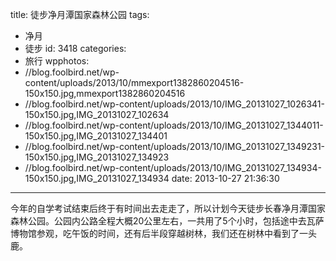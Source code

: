 title: 徒步净月潭国家森林公园
tags:
  - 净月
  - 徒步
id: 3418
categories:
  - 旅行
wpphotos:
  - //blog.foolbird.net/wp-content/uploads/2013/10/mmexport1382860204516-150x150.jpg,mmexport1382860204516
  - //blog.foolbird.net/wp-content/uploads/2013/10/IMG_20131027_1026341-150x150.jpg,IMG_20131027_102634
  - //blog.foolbird.net/wp-content/uploads/2013/10/IMG_20131027_1344011-150x150.jpg,IMG_20131027_134401
  - //blog.foolbird.net/wp-content/uploads/2013/10/IMG_20131027_1349231-150x150.jpg,IMG_20131027_134923
  - //blog.foolbird.net/wp-content/uploads/2013/10/IMG_20131027_134934-150x150.jpg,IMG_20131027_134934
date: 2013-10-27 21:36:30
---

今年的自学考试结束后终于有时间出去走走了，所以计划今天徒步长春净月潭国家森林公园。公园内公路全程大概20公里左右，一共用了5个小时，包括途中去瓦萨博物馆参观，吃午饭的时间，还有后半段穿越树林，我们还在树林中看到了一头鹿。
